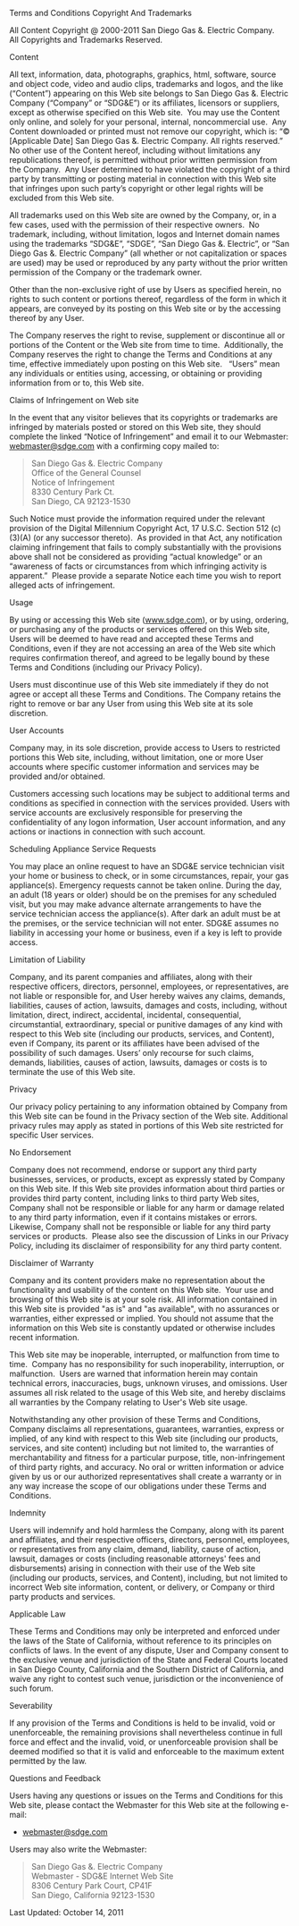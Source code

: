 Terms and Conditions Copyright And Trademarks

All Content Copyright @ 2000-2011 San Diego Gas &. Electric Company.  
All Copyrights and Trademarks Reserved.

Content

All text, information, data, photographs, graphics, html, software, source and object code, video and audio clips, trademarks and logos, and the like (“Content”) appearing on this Web site belongs to San Diego Gas &. Electric Company (“Company” or “SDG&E”) or its affiliates, licensors or suppliers, except as otherwise specified on this Web site.  You may use the Content only online, and solely for your personal, internal, noncommercial use.  Any Content downloaded or printed must not remove our copyright, which is: “© \[Applicable Date\] San Diego Gas &. Electric Company. All rights reserved.”  No other use of the Content hereof, including without limitations any republications thereof, is permitted without prior written permission from the Company.  Any User determined to have violated the copyright of a third party by transmitting or posting material in connection with this Web site that infringes upon such party’s copyright or other legal rights will be excluded from this Web site.

All trademarks used on this Web site are owned by the Company, or, in a few cases, used with the permission of their respective owners.  No trademark, including, without limitation, logos and Internet domain names using the trademarks “SDG&E”, “SDGE”, “San Diego Gas &. Electric”, or “San Diego Gas &. Electric Company” (all whether or not capitalization or spaces are used) may be used or reproduced by any party without the prior written permission of the Company or the trademark owner.

Other than the non-exclusive right of use by Users as specified herein, no rights to such content or portions thereof, regardless of the form in which it appears, are conveyed by its posting on this Web site or by the accessing thereof by any User.

The Company reserves the right to revise, supplement or discontinue all or portions of the Content or the Web site from time to time.  Additionally, the Company reserves the right to change the Terms and Conditions at any time, effective immediately upon posting on this Web site.   “Users” mean any individuals or entities using, accessing, or obtaining or providing information from or to, this Web site.

Claims of Infringement on Web site

In the event that any visitor believes that its copyrights or trademarks are infringed by materials posted or stored on this Web site, they should complete the linked “Notice of Infringement” and email it to our Webmaster: webmaster@sdge.com with a confirming copy mailed to:

> San Diego Gas &. Electric Company  
> Office of the General Counsel  
> Notice of Infringement  
> 8330 Century Park Ct.  
> San Diego, CA 92123-1530

Such Notice must provide the information required under the relevant provision of the Digital Millennium Copyright Act, 17 U.S.C. Section 512 (c)(3)(A) (or any successor thereto).  As provided in that Act, any notification claiming infringement that fails to comply substantially with the provisions above shall not be considered as providing “actual knowledge” or an “awareness of facts or circumstances from which infringing activity is apparent.”  Please provide a separate Notice each time you wish to report alleged acts of infringement.

Usage

By using or accessing this Web site (www.sdge.com), or by using, ordering, or purchasing any of the products or services offered on this Web site, Users will be deemed to have read and accepted these Terms and Conditions, even if they are not accessing an area of the Web site which requires confirmation thereof, and agreed to be legally bound by these Terms and Conditions (including our Privacy Policy).

Users must discontinue use of this Web site immediately if they do not agree or accept all these Terms and Conditions. The Company retains the right to remove or bar any User from using this Web site at its sole discretion.

User Accounts

Company may, in its sole discretion, provide access to Users to restricted portions this Web site, including, without limitation, one or more User accounts where specific customer information and services may be provided and/or obtained.

Customers accessing such locations may be subject to additional terms and conditions as specified in connection with the services provided. Users with service accounts are exclusively responsible for preserving the confidentiality of any logon information, User account information, and any actions or inactions in connection with such account.

Scheduling Appliance Service Requests

You may place an online request to have an SDG&E service technician visit your home or business to check, or in some circumstances, repair, your gas appliance(s). Emergency requests cannot be taken online. During the day, an adult (18 years or older) should be on the premises for any scheduled visit, but you may make advance alternate arrangements to have the service technician access the appliance(s). After dark an adult must be at the premises, or the service technician will not enter. SDG&E assumes no liability in accessing your home or business, even if a key is left to provide access.

Limitation of Liability

Company, and its parent companies and affiliates, along with their respective officers, directors, personnel, employees, or representatives, are not liable or responsible for, and User hereby waives any claims, demands, liabilities, causes of action, lawsuits, damages and costs, including, without limitation, direct, indirect, accidental, incidental, consequential, circumstantial, extraordinary, special or punitive damages of any kind with respect to this Web site (including our products, services, and Content), even if Company, its parent or its affiliates have been advised of the possibility of such damages. Users’ only recourse for such claims, demands, liabilities, causes of action, lawsuits, damages or costs is to terminate the use of this Web site.

Privacy

Our privacy policy pertaining to any information obtained by Company from this Web site can be found in the Privacy section of the Web site. Additional privacy rules may apply as stated in portions of this Web site restricted for specific User services.

No Endorsement

Company does not recommend, endorse or support any third party businesses, services, or products, except as expressly stated by Company on this Web site. If this Web site provides information about third parties or provides third party content, including links to third party Web sites, Company shall not be responsible or liable for any harm or damage related to any third party information, even if it contains mistakes or errors. Likewise, Company shall not be responsible or liable for any third party services or products.  Please also see the discussion of Links in our Privacy Policy, including its disclaimer of responsibility for any third party content.

Disclaimer of Warranty

Company and its content providers make no representation about the functionality and usability of the content on this Web site.  Your use and browsing of this Web site is at your sole risk. All information contained in this Web site is provided "as is" and "as available", with no assurances or warranties, either expressed or implied. You should not assume that the information on this Web site is constantly updated or otherwise includes recent information.

This Web site may be inoperable, interrupted, or malfunction from time to time.  Company has no responsibility for such inoperability, interruption, or malfunction.  Users are warned that information herein may contain technical errors, inaccuracies, bugs, unknown viruses, and omissions. User assumes all risk related to the usage of this Web site, and hereby disclaims all warranties by the Company relating to User's Web site usage.

Notwithstanding any other provision of these Terms and Conditions, Company disclaims all representations, guarantees, warranties, express or implied, of any kind with respect to this Web site (including our products, services, and site content) including but not limited to, the warranties of merchantability and fitness for a particular purpose, title, non-infringement of third party rights, and accuracy. No oral or written information or advice given by us or our authorized representatives shall create a warranty or in any way increase the scope of our obligations under these Terms and Conditions.

Indemnity

Users will indemnify and hold harmless the Company, along with its parent and affiliates, and their respective officers, directors, personnel, employees, or representatives from any claim, demand, liability, cause of action, lawsuit, damages or costs (including reasonable attorneys' fees and disbursements) arising in connection with their use of the Web site (including our products, services, and Content), including, but not limited to incorrect Web site information, content, or delivery, or Company or third party products and services.

Applicable Law

These Terms and Conditions may only be interpreted and enforced under the laws of the State of California, without reference to its principles on conflicts of laws. In the event of any dispute, User and Company consent to the exclusive venue and jurisdiction of the State and Federal Courts located in San Diego County, California and the Southern District of California, and waive any right to contest such venue, jurisdiction or the inconvenience of such forum.

Severability

If any provision of the Terms and Conditions is held to be invalid, void or unenforceable, the remaining provisions shall nevertheless continue in full force and effect and the invalid, void, or unenforceable provision shall be deemed modified so that it is valid and enforceable to the maximum extent permitted by the law.

Questions and Feedback

Users having any questions or issues on the Terms and Conditions for this Web site, please contact the Webmaster for this Web site at the following e-mail:

*   webmaster@sdge.com

Users may also write the Webmaster:

> San Diego Gas &. Electric Company  
> Webmaster - SDG&E Internet Web Site  
> 8306 Century Park Court, CP41F  
> San Diego, California 92123-1530

Last Updated: October 14, 2011